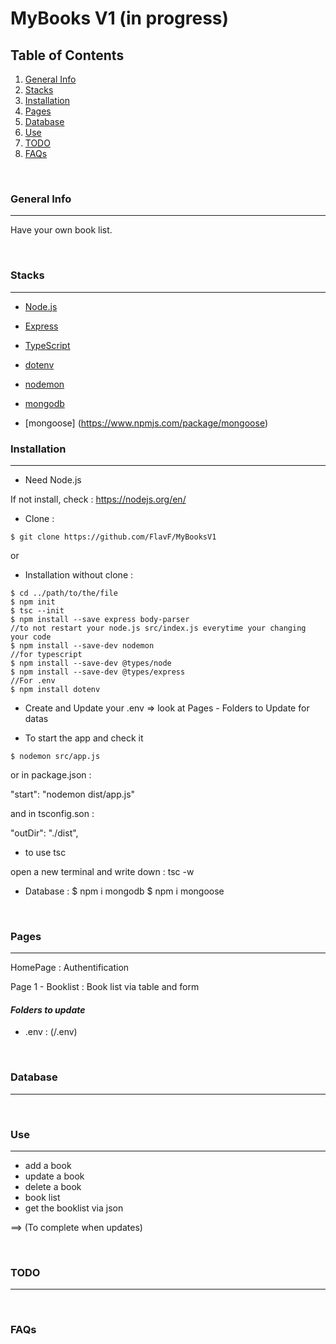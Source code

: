# MyBooks V1 (in progress)

## Table of Contents

1. [General Info](#general-info)
2. [Stacks](#stacks)
3. [Installation](#installation)
4. [Pages](#pages)
5. [Database](#database)
6. [Use](#use)
7. [TODO](#todo)
8. [FAQs](#faqs)

<br/>

### General Info

---

Have your own book list.

<br/>

### Stacks

---

- [Node.js](https://nodejs.org/en/)
- [Express](https://expressjs.com/)
- [TypeScript](https://www.typescriptlang.org/)

- [dotenv](https://www.npmjs.com/package/dotenv)
- [nodemon](https://www.npmjs.com/package/nodemon)

- [mongodb](https://www.npmjs.com/package/mongodb)
- [mongoose] (https://www.npmjs.com/package/mongoose)

### Installation

---

- Need Node.js

If not install, check : https://nodejs.org/en/

- Clone :

```
$ git clone https://github.com/FlavF/MyBooksV1
```

or

- Installation without clone :

```
$ cd ../path/to/the/file
$ npm init
$ tsc --init
$ npm install --save express body-parser
//to not restart your node.js src/index.js everytime your changing your code
$ npm install --save-dev nodemon
//for typescript
$ npm install --save-dev @types/node
$ npm install --save-dev @types/express
//For .env
$ npm install dotenv
```
- Create and Update your .env => look at Pages - Folders to Update for datas

- To start the app and check it

```
$ nodemon src/app.js
```
or  in package.json :

"start": "nodemon dist/app.js"

and in tsconfig.son : 

"outDir": "./dist",

- to use tsc

open a new terminal and write down : tsc -w

- Database :
$ npm i mongodb
$ npm i mongoose

<br/>

### Pages

---

HomePage : Authentification

Page 1 - Booklist : Book list via table and form



#### _Folders to update_

- .env : (/.env)


<br/>

### Database
---




<br/>

### Use
---

- add a book
- update a book
- delete a book
- book list
- get the booklist via json

==> (To complete when updates)

<br/>

### TODO

---



<br/>

### FAQs
